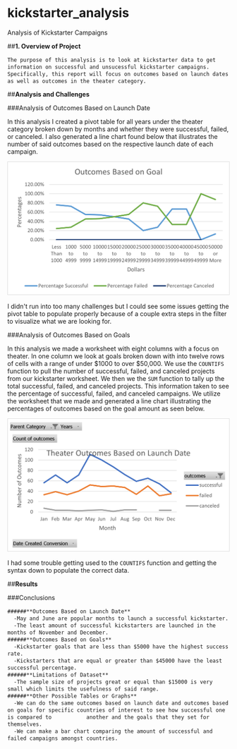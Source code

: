 # kickstarter_analysis
Analysis of Kickstarter Campaigns

##**1. Overview of Project**

	The purpose of this analysis is to look at kickstarter data to get information on successful and unsucessful kickstarter campaigns. Specifically, this report will focus on outcomes based on launch dates as well as outcomes in the theater category.
  
##**Analysis and Challenges**
 
 ###Analysis of Outcomes Based on Launch Date
 
 In this analysis I created a pivot table for all years under the theater category broken down by months and whether they were successful, failed, or canceled. I also generated a line chart found below that illustrates the number of said outcomes based on the respective launch date of each campaign.
 
 ![This is an image](https://github.com/edyu23/kickstarter_analysis/blob/19dfaf361c5e3bea30a46da521402eace838fdce/Resources/Outcomes_vs_goals.png)
 
 I didn't run into too many challenges but I could see some issues getting the pivot table to populate properly because of a couple extra steps in the filter to visualize what we are looking for.
 
 ###Analysis of Outcomes Based on Goals
 
  In this analysis we made a worksheet with eight columns with a focus on theater. In one column we look at goals broken down with into twelve rows of cells with a range of under $1000 to over $50,000. We use the `COUNTIFS` function to pull the number of successful, failed, and canceled projects from our kickstarter worksheet. We then we the `SUM` function to tally up the total successful, failed, and canceled projects. This information taken to see the percentage of successful, failed, and canceled campaigns. 
  We utilize the worksheet that we made and generated a line chart illustrating the percentages of outcomes based on the goal amount as seen below.
  
![this is an image](https://github.com/edyu23/kickstarter_analysis/blob/19dfaf361c5e3bea30a46da521402eace838fdce/Resources/Theater_Outcomes_vs_Launch.png)
  
  I had some trouble getting used to the `COUNTIFS` function and getting the syntax down to populate the correct data.
  
  ##**Results**
  
  ###Conclusions
    
    ######**Outcomes Based on Launch Date**
      -May and June are popular months to launch a successful kickstarter.
      -The least amount of successful kickstarters are launched in the months of November and December.
    ######**Outcomes Based on Goals**
      -Kickstarter goals that are less than $5000 have the highest success rate.
      -Kickstarters that are equal or greater than $45000 have the least successful percentage.
    ######**Limitations of Dataset**
      -The sample size of projects great or equal than $15000 is very small which limits the usefulness of said range.
    ######**Other Possible Tables or Graphs**
      -We can do the same outcomes based on launch date and outcomes based on goals for specific countries of interest to see how successful one is compared to           another and the goals that they set for themselves.
      -We can make a bar chart comparing the amount of successful and failed campaigns amongst countries.
      
